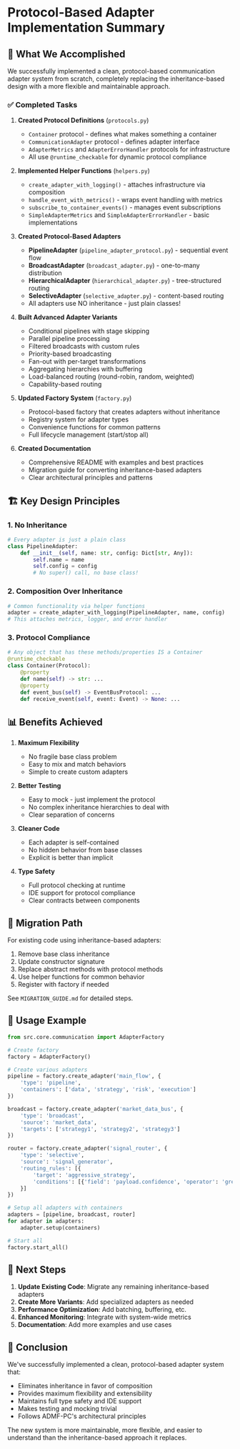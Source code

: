 # Protocol-Based Adapter Implementation Summary

## 🎯 What We Accomplished

We successfully implemented a clean, protocol-based communication adapter system from scratch, completely replacing the inheritance-based design with a more flexible and maintainable approach.

### ✅ Completed Tasks

1. **Created Protocol Definitions** (`protocols.py`)
   - `Container` protocol - defines what makes something a container
   - `CommunicationAdapter` protocol - defines adapter interface
   - `AdapterMetrics` and `AdapterErrorHandler` protocols for infrastructure
   - All use `@runtime_checkable` for dynamic protocol compliance

2. **Implemented Helper Functions** (`helpers.py`)
   - `create_adapter_with_logging()` - attaches infrastructure via composition
   - `handle_event_with_metrics()` - wraps event handling with metrics
   - `subscribe_to_container_events()` - manages event subscriptions
   - `SimpleAdapterMetrics` and `SimpleAdapterErrorHandler` - basic implementations

3. **Created Protocol-Based Adapters**
   - **PipelineAdapter** (`pipeline_adapter_protocol.py`) - sequential event flow
   - **BroadcastAdapter** (`broadcast_adapter.py`) - one-to-many distribution
   - **HierarchicalAdapter** (`hierarchical_adapter.py`) - tree-structured routing
   - **SelectiveAdapter** (`selective_adapter.py`) - content-based routing
   - All adapters use NO inheritance - just plain classes!

4. **Built Advanced Adapter Variants**
   - Conditional pipelines with stage skipping
   - Parallel pipeline processing
   - Filtered broadcasts with custom rules
   - Priority-based broadcasting
   - Fan-out with per-target transformations
   - Aggregating hierarchies with buffering
   - Load-balanced routing (round-robin, random, weighted)
   - Capability-based routing

5. **Updated Factory System** (`factory.py`)
   - Protocol-based factory that creates adapters without inheritance
   - Registry system for adapter types
   - Convenience functions for common patterns
   - Full lifecycle management (start/stop all)

6. **Created Documentation**
   - Comprehensive README with examples and best practices
   - Migration guide for converting inheritance-based adapters
   - Clear architectural principles and patterns

## 🏗️ Key Design Principles

### 1. No Inheritance
```python
# Every adapter is just a plain class
class PipelineAdapter:
    def __init__(self, name: str, config: Dict[str, Any]):
        self.name = name
        self.config = config
        # No super() call, no base class!
```

### 2. Composition Over Inheritance
```python
# Common functionality via helper functions
adapter = create_adapter_with_logging(PipelineAdapter, name, config)
# This attaches metrics, logger, and error handler
```

### 3. Protocol Compliance
```python
# Any object that has these methods/properties IS a Container
@runtime_checkable
class Container(Protocol):
    @property
    def name(self) -> str: ...
    @property
    def event_bus(self) -> EventBusProtocol: ...
    def receive_event(self, event: Event) -> None: ...
```

## 📊 Benefits Achieved

1. **Maximum Flexibility**
   - No fragile base class problem
   - Easy to mix and match behaviors
   - Simple to create custom adapters

2. **Better Testing**
   - Easy to mock - just implement the protocol
   - No complex inheritance hierarchies to deal with
   - Clear separation of concerns

3. **Cleaner Code**
   - Each adapter is self-contained
   - No hidden behavior from base classes
   - Explicit is better than implicit

4. **Type Safety**
   - Full protocol checking at runtime
   - IDE support for protocol compliance
   - Clear contracts between components

## 🔄 Migration Path

For existing code using inheritance-based adapters:

1. Remove base class inheritance
2. Update constructor signature
3. Replace abstract methods with protocol methods
4. Use helper functions for common behavior
5. Register with factory if needed

See `MIGRATION_GUIDE.md` for detailed steps.

## 🚀 Usage Example

```python
from src.core.communication import AdapterFactory

# Create factory
factory = AdapterFactory()

# Create various adapters
pipeline = factory.create_adapter('main_flow', {
    'type': 'pipeline',
    'containers': ['data', 'strategy', 'risk', 'execution']
})

broadcast = factory.create_adapter('market_data_bus', {
    'type': 'broadcast',
    'source': 'market_data',
    'targets': ['strategy1', 'strategy2', 'strategy3']
})

router = factory.create_adapter('signal_router', {
    'type': 'selective',
    'source': 'signal_generator',
    'routing_rules': [{
        'target': 'aggressive_strategy',
        'conditions': [{'field': 'payload.confidence', 'operator': 'greater_than', 'value': 0.8}]
    }]
})

# Setup all adapters with containers
adapters = [pipeline, broadcast, router]
for adapter in adapters:
    adapter.setup(containers)

# Start all
factory.start_all()
```

## 📝 Next Steps

1. **Update Existing Code**: Migrate any remaining inheritance-based adapters
2. **Create More Variants**: Add specialized adapters as needed
3. **Performance Optimization**: Add batching, buffering, etc.
4. **Enhanced Monitoring**: Integrate with system-wide metrics
5. **Documentation**: Add more examples and use cases

## 🎉 Conclusion

We've successfully implemented a clean, protocol-based adapter system that:
- Eliminates inheritance in favor of composition
- Provides maximum flexibility and extensibility
- Maintains full type safety and IDE support
- Makes testing and mocking trivial
- Follows ADMF-PC's architectural principles

The new system is more maintainable, more flexible, and easier to understand than the inheritance-based approach it replaces.